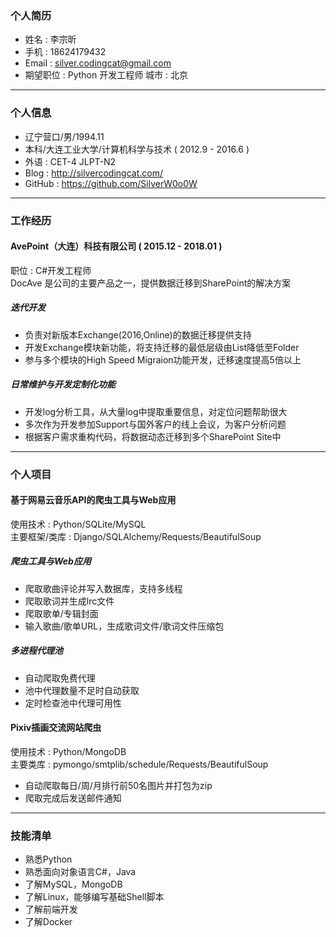 ### 个人简历
* 姓名 : 李宗昕
* 手机 : 18624179432
* Email : silver.codingcat@gmail.com
* 期望职位 : Python 开发工程师  城市 : 北京
***

### 个人信息
* 辽宁营口/男/1994.11
* 本科/大连工业大学/计算机科学与技术 ( 2012.9 - 2016.6 )
* 外语 : CET-4 JLPT-N2
* Blog : http://silvercodingcat.com/
* GitHub : https://github.com/SilverW0o0W
***

### 工作经历
#### AvePoint（大连）科技有限公司 ( 2015.12 - 2018.01 )
职位 : C#开发工程师  
DocAve 是公司的主要产品之一，提供数据迁移到SharePoint的解决方案

##### 迭代开发
* 负责对新版本Exchange(2016,Online)的数据迁移提供支持
* 开发Exchange模块新功能，将支持迁移的最低层级由List降低至Folder
* 参与多个模块的High Speed Migraion功能开发，迁移速度提高5倍以上

##### 日常维护与开发定制化功能
* 开发log分析工具，从大量log中提取重要信息，对定位问题帮助很大
* 多次作为开发参加Support与国外客户的线上会议，为客户分析问题
* 根据客户需求重构代码，将数据动态迁移到多个SharePoint Site中
***

### 个人项目

#### 基于网易云音乐API的爬虫工具与Web应用
使用技术 : Python/SQLite/MySQL  
主要框架/类库 : Django/SQLAlchemy/Requests/BeautifulSoup

##### 爬虫工具与Web应用
* 爬取歌曲评论并写入数据库，支持多线程
* 爬取歌词并生成lrc文件
* 爬取歌单/专辑封面
* 输入歌曲/歌单URL，生成歌词文件/歌词文件压缩包

##### 多进程代理池
* 自动爬取免费代理
* 池中代理数量不足时自动获取
* 定时检查池中代理可用性

#### Pixiv插画交流网站爬虫
使用技术 : Python/MongoDB  
主要类库 : pymongo/smtplib/schedule/Requests/BeautifulSoup  

* 自动爬取每日/周/月排行前50名图片并打包为zip
* 爬取完成后发送邮件通知
***

### 技能清单
* 熟悉Python
* 熟悉面向对象语言C#，Java
* 了解MySQL，MongoDB
* 了解Linux，能够编写基础Shell脚本
* 了解前端开发
* 了解Docker